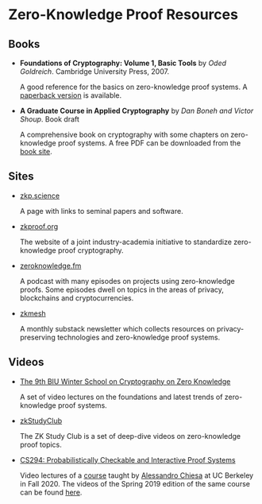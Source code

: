 # Zero-Knowledge Proof Resources

## Books

- **Foundations of Cryptography: Volume 1, Basic Tools** by *Oded Goldreich*. Cambridge University Press, 2007.

  A good reference for the basics on zero-knowledge proof systems. A [paperback version]( https://www.amazon.in/dp/0521670527) is available.

- **A Graduate Course in Applied Cryptography** by *Dan Boneh and Victor Shoup*. Book draft

  A comprehensive book on cryptography with some chapters on zero-knowledge proof systems. A free PDF can be downloaded from the [book site](https://toc.cryptobook.us/).

## Sites

- [zkp.science](https://zkp.science/)

  A page with links to seminal papers and software.

- [zkproof.org](https://zkp.science/)

  The website of a joint industry-academia initiative to standardize zero-knowledge proof cryptography.

- [zeroknowledge.fm](https://www.zeroknowledge.fm/)

  A podcast with many episodes on projects using zero-knowledge proofs. Some episodes dwell on topics in the areas of privacy, blockchains and cryptocurrencies.

- [zkmesh](https://zkmesh.substack.com/)

  A monthly substack newsletter which collects resources on privacy-preserving technologies and zero-knowledge proof systems.

  
## Videos

- [The 9th BIU Winter School on Cryptography on Zero Knowledge](https://cyber.biu.ac.il/event/the-9th-biu-winter-school-on-cryptography/)

  A set of video lectures on the foundations and latest trends of zero-knowledge proof systems.

- [zkStudyClub](https://www.youtube.com/playlist?list=PLj80z0cJm8QHm_9BdZ1BqcGbgE-BEn-3Y)

  The ZK Study Club is a set of deep-dive videos on zero-knowledge proof topics.

- [CS294: Probabilistically Checkable and Interactive Proof Systems](https://www.youtube.com/playlist?list=PLGkwtcB-DfpzST-medFVvrKhinZisfluC)

  Video lectures of a [course](https://people.eecs.berkeley.edu/~alexch/classes/CS294-F2020.html) taught by [Alessandro Chiesa](http://people.eecs.berkeley.edu/~alexch/) at UC Berkeley in Fall 2020. The videos of the Spring 2019 edition of the same course can be found [here](https://www.youtube.com/playlist?list=PLkFD6_40KJIyWWtxCPBHwGsrutjvwM5_U).

